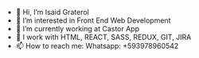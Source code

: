 - 👋 Hi, I’m Isaid Graterol
- 👀 I’m interested in Front End Web Development
- 🌱 I’m currently working at Castor App
- 💞️ I work with HTML, REACT, SASS, REDUX, GIT, JIRA
- 📫 How to reach me: Whatsapp: +593978960542

<!---
igraterol1410/igraterol1410 is a ✨ special ✨ repository because its `README.md` (this file) appears on your GitHub profile.
You can click the Preview link to take a look at your changes.
--->
